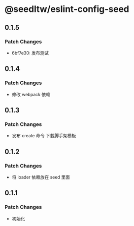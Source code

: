 # @seedltw/eslint-config-seed

## 0.1.5

### Patch Changes

- 6bf7e30: 发布测试

## 0.1.4

### Patch Changes

- 修改 webpack 依赖

## 0.1.3

### Patch Changes

- 发布 create 命令 下载脚手架模板

## 0.1.2

### Patch Changes

- 将 loader 依赖放在 seed 里面

## 0.1.1

### Patch Changes

- 初始化
